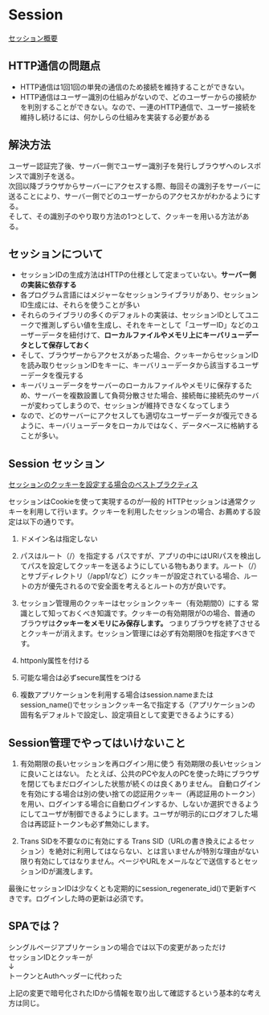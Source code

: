 # Session
[セッション概要](https://www.kwbtblog.com/entry/2019/04/20/005423)

## HTTP通信の問題点

- HTTP通信は1回1回の単発の通信のため接続を維持することができない。
- HTTP通信はユーザー識別の仕組みがないので、どのユーザーからの接続かを判別することができない。なので、一連のHTTP通信で、ユーザー接続を維持し続けるには、何かしらの仕組みを実装する必要がある

## 解決方法

ユーザー認証完了後、サーバー側でユーザー識別子を発行しブラウザへのレスポンスで識別子を送る。  
次回以降ブラウザからサーバーにアクセスする際、毎回その識別子をサーバーに送ることにより、サーバー側でどのユーザーからのアクセスかがわかるようにする。  
そして、その識別子のやり取り方法の1つとして、クッキーを用いる方法がある。

## セッションについて

- セッションIDの生成方法はHTTPの仕様として定まっていない。**サーバー側の実装に依存する**
- 各プログラム言語にはメジャーなセッションライブラリがあり、セッションID生成には、それらを使うことが多い
- それらのライブラリの多くのデフォルトの実装は、セッションIDとしてユニークで推測しずらい値を生成し、それをキーとして「ユーザーID」などのユーザーデータを紐付けて、**ローカルファイルやメモリ上にキーバリューデータとして保存しておく**
- そして、ブラウザーからアクセスがあった場合、クッキーからセッションIDを読み取りセッションIDをキーに、キーバリューデータから該当するユーザーデータを復元する
- キーバリューデータをサーバーのローカルファイルやメモリに保存するため、サーバーを複数設置して負荷分散させた場合、接続毎に接続先のサーバーが変わってしまうので、セッションが維持できなくなってしまう
- なので、どのサーバーにアクセスしても適切なユーザーデータが復元できるように、キーバリューデータをローカルではなく、データベースに格納することが多い。

## Session セッション
[セッションのクッキーを設定する場合のベストプラクティス](https://blog.ohgaki.net/session-and-cookie)

セッションはCookieを使って実現するのが一般的
HTTPセッションは通常クッキーを利用して行います。クッキーを利用したセッションの場合、お薦めする設定は以下の通りです。

1. ドメイン名は指定しない

2. パスはルート（/）を指定する
パスですが、アプリの中にはURIパスを検出してパスを設定してクッキーを送るようにしている物もあります。ルート（/）とサブディレクトリ（/app1/など）にクッキーが設定されている場合、ルートの方が優先されるので安全面を考えるとルートの方が良いです。

3. セッション管理用のクッキーはセッションクッキー（有効期間0）にする
常識として知っておくべき知識です。クッキーの有効期限が0の場合、普通のブラウザは**クッキーをメモリにみ保存します。**
つまりブラウザを終了させるとクッキーが消えます。セッション管理には必ず有効期限0を指定すべきです。

4. httponly属性を付ける

5. 可能な場合は必ずsecure属性をつける

6. 複数アプリケーションを利用する場合はsession.nameまたはsession_name()でセッションクッキー名で指定する（アプリケーションの固有名デフォルトで設定し、設定項目として変更できるようにする）

## Session管理でやってはいけないこと

1. 有効期限の長いセッションを再ログイン用に使う
有効期限の長いセッションに良いことはない。
たとえば、公共のPCや友人のPCを使った時にブラウザを閉じてもまだログインした状態が続くのは良くありません。
自動ログインを有効にする場合は別の使い捨ての認証用クッキー（再認証用のトークン）を用い、ログインする場合に自動ログインするか、しないか選択できるようにしてユーザが制御できるようにします。ユーザが明示的にログオフした場合は再認証トークンも必ず無効にします。

2. Trans SIDを不要なのに有効にする
Trans SID（URLの書き換えによるセッション）を絶対に利用してはならない、とは言いませんが特別な理由がない限り有効にしてはなりません。ページやURLをメールなどで送信するとセッションIDが漏洩します。

最後にセッションIDは少なくとも定期的にsession_regenerate_id()で更新すべきです。ログインした時の更新は必須です。

## SPAでは？

シングルページアプリケーションの場合では以下の変更があっただけ  
セッションIDとクッキーが  
↓  
トークンとAuthヘッダーに代わった

上記の変更で暗号化されたIDから情報を取り出して確認するという基本的な考え方は同じ。

